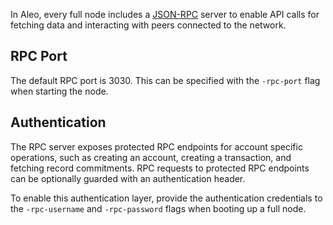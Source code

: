 
In Aleo, every full node includes a [JSON-RPC](https://www.jsonrpc.org/specification) server
to enable API calls for fetching data and interacting with peers connected to the network.

## RPC Port

The default RPC port is 3030. This can be specified with the `-rpc-port` flag when starting the node.

## Authentication

The RPC server exposes protected RPC endpoints for account specific operations, such as creating an account,
creating a transaction, and fetching record commitments.
RPC requests to protected RPC endpoints can be optionally guarded with an authentication header.

To enable this authentication layer, provide the authentication credentials to
the `-rpc-username` and `-rpc-password` flags when booting up a full node.
